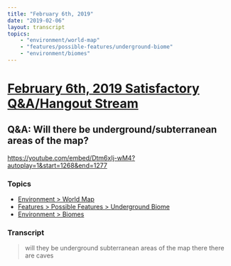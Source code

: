 ```yaml
---
title: "February 6th, 2019"
date: "2019-02-06"
layout: transcript
topics: 
    - "environment/world-map"
    - "features/possible-features/underground-biome"
    - "environment/biomes"
---
```

# [February 6th, 2019 Satisfactory Q&A/Hangout Stream](../2019-02-06.md)
## Q&A: Will there be underground/subterranean areas of the map?
https://youtube.com/embed/Dtm6xIj-wM4?autoplay=1&start=1268&end=1277
### Topics
* [Environment > World Map](../topics/environment/world-map.md)
* [Features > Possible Features > Underground Biome](../topics/features/possible-features/underground-biome.md)
* [Environment > Biomes](../topics/environment/biomes.md)

### Transcript

> will they be underground subterranean
> areas of the map there there are caves
